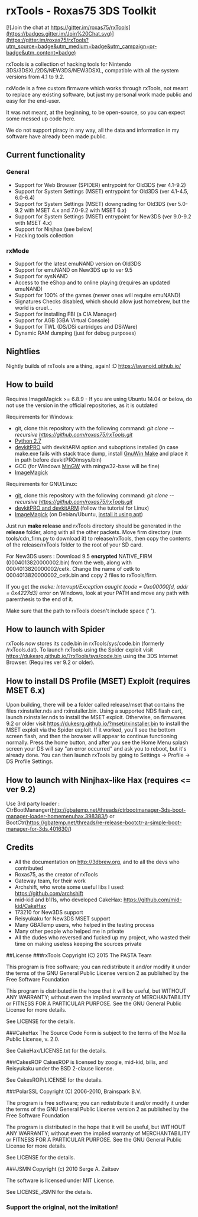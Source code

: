 # rxTools - Roxas75 3DS Toolkit

[![Join the chat at https://gitter.im/roxas75/rxTools](https://badges.gitter.im/Join%20Chat.svg)](https://gitter.im/roxas75/rxTools?utm_source=badge&utm_medium=badge&utm_campaign=pr-badge&utm_content=badge)

rxTools is a collection of hacking tools for Nintendo 3DS/3DSXL/2DS/NEW3DS/NEW3DSXL, compatible with all the system versions from 4.1 to 9.2.

rxMode is a free custom firmware which works through rxTools, not meant to replace any existing software, but just my personal work made public and easy for the end-user.

It was not meant, at the beginning, to be open-source, so you can expect some messed up code here.

We do not support piracy in any way, all the data and information in my software have already been made public.

## Current functionality
### General
- Support for Web Browser (SPIDER) entrypoint for Old3DS (ver 4.1-9.2)
- Support for System Settings (MSET) entrypoint for Old3DS (ver 4.1-4.5, 6.0-6.4)
- Support for System Settings (MSET) downgrading for Old3DS (ver 5.0-9.2 with MSET 4.x and 7.0-9.2 with MSET 6.x)
- Support for System Settings (MSET) entrypoint for New3DS (ver 9.0-9.2 with MSET 4.x)
- Support for Ninjhax (see below)
- Hacking tools collection

### rxMode
- Support for the latest emuNAND version on Old3DS
- Support for emuNAND on New3DS up to ver 9.5
- Support for sysNAND
- Access to the eShop and to online playing (requires an updated emuNAND)
- Support for 100% of the games (newer ones will require emuNAND)
- Signatures Checks disabled, which should allow just homebrew, but the world is cruel...
- Support for installing FBI (a CIA Manager)
- Support for AGB (GBA Virtual Console)
- Support for TWL (DS/DSi cartridges and DSiWare)
- Dynamic RAM dumping (just for debug purposes)

## Nightlies
Nightly builds of rxTools are a thing, again! :D https://lavanoid.github.io/

## How to build
Requires ImageMagick >= 6.8.9 - If you are using Ubuntu 14.04 or below, do not use the version in the official repositories, as it is outdated

Requirements for Windows:
- git, clone this repository with the following command: *git clone --recursive https://github.com/roxas75/rxTools.git*
- [Python 2.7](https://www.python.org)
- [devkitPRO](http://sourceforge.net/projects/devkitpro) with devkitARM option and suboptions installed (in case make.exe fails with stack trace dump, install [GnuWin Make](http://gnuwin32.sourceforge.net) and place it in path before devkitPRO/msys/bin)
- GCC (for Windows [MinGW](http://sourceforge.net/projects/mingw) with mingw32-base will be fine)
- [ImageMagick](http://www.imagemagick.org)

Requirements for GNU/Linux:
- [git](https://apps.ubuntu.com/cat/applications/git/), clone this repository with the following command: *git  clone --recursive https://github.com/roxas75/rxTools.git*
- [devkitPRO and devkitARM](http://3dbrew.org/wiki/Setting_up_Development_Environment) (follow the tutorial for Linux)
- [ImageMagick](http://www.imagemagick.org) (on Debian/Ubuntu, [install it using apt](https://apps.ubuntu.com/cat/applications/imagemagick/))

Just run **make release** and rxTools directory should be generated in the **release** folder, along with all the other packets. Move firm directory (run tools/cdn_firm.py to download it) to release/rxTools, then copy the contents of the release/rxTools folder to the root of your SD card.  

For New3DS users : Download 9.5 **encrypted** NATIVE_FIRM (0004013820000002.bin) from the web, along with 0004013820000002/cetk. Change the name of cetk to 0004013820000002_cetk.bin and copy 2 files to rxTools/firm.

If you get the *make: Interrupt/Exception caught (code = 0xc00000fd, addr = 0x4227d3)* error on Windows, look at your PATH and move any path with parenthesis to the end of it.

Make sure that the path to rxTools doesn't include space (' ').

## How to launch with Spider
rxTools *now* stores its code.bin in rxTools/sys/code.bin (formerly /rxTools.dat). To launch rxTools using the Spider exploit visit https://dukesrg.github.io/?rxTools/sys/code.bin using the 3DS Internet Browser. (Requires ver 9.2 or older).

## How to install DS Profile (MSET) Exploit (requires MSET 6.x)
Upon building, there will be a folder called release/mset that contains the files rxinstaller.nds and rxinstaller.bin. Using a supported NDS flash cart, launch rxinstaller.nds to install the MSET exploit. Otherwise, on firmwares 9.2 or older visit https://dukesrg.github.io/?mset/rxinstaller.bin to install the MSET exploit via the Spider exploit. If it worked, you'll see the bottom screen flash, and then the browser will appear to continue functioning normally. Press the home button, and after you see the Home Menu splash screen your DS will say "an error occurred" and ask you to reboot, but it's already done. You can then launch rxTools by going to Settings -> Profile -> DS Profile Settings.

## How to launch with Ninjhax-like Hax (requires <= ver 9.2)
Use 3rd party loader : CtrBootMananger(http://gbatemp.net/threads/ctrbootmanager-3ds-boot-manager-loader-homemenuhax.398383/) or BootCtr(https://gbatemp.net/threads/re-release-bootctr-a-simple-boot-manager-for-3ds.401630/)

## Credits
- All the documentation on http://3dbrew.org, and to all the devs who contributed
- Roxas75, as the creator of rxTools
- Gateway team, for their work
- Archshift, who wrote some useful libs I used: https://github.com/archshift
- mid-kid and b1l1s, who developed CakeHax: https://github.com/mid-kid/CakeHax
- 173210 for New3DS support
- Reisyukaku for New3DS MSET support
- Many GBATemp users, who helped in the testing process
- Many other people who helped me in private
- All the dudes who reversed and fucked up my project, who wasted their time on making useless keeping the sources private


##License
###rxTools
Copyright (C) 2015 The PASTA Team

This program is free software; you can redistribute it and/or
modify it under the terms of the GNU General Public License
version 2 as published by the Free Software Foundation

This program is distributed in the hope that it will be useful,
but WITHOUT ANY WARRANTY; without even the implied warranty of
MERCHANTABILITY or FITNESS FOR A PARTICULAR PURPOSE.  See the
GNU General Public License for more details.

See LICENSE for the details.

###CakeHax
The Source Code Form is subject to the terms of the Mozilla Public
License, v. 2.0.

See CakeHax/LICENSE.txt for the details.

###CakesROP
CakesROP is licensed by zoogie, mid-kid, bilis, and Reisyukaku
under the BSD 2-clause license.

See CakesROP/LICENSE for the details.

###PolarSSL
Copyright (C) 2006-2010, Brainspark B.V.

The program is free software; you can redistribute it and/or
modify it under the terms of the GNU General Public License
version 2 as published by the Free Software Foundation

The program is distributed in the hope that it will be useful,
but WITHOUT ANY WARRANTY; without even the implied warranty of
MERCHANTABILITY or FITNESS FOR A PARTICULAR PURPOSE.  See the
GNU General Public License for more details.

See LICENSE for the details.

###JSMN
Copyright (c) 2010 Serge A. Zaitsev

The software is licensed under MIT License.

See LICENSE_JSMN for the details.

### Support the original, not the imitation!
